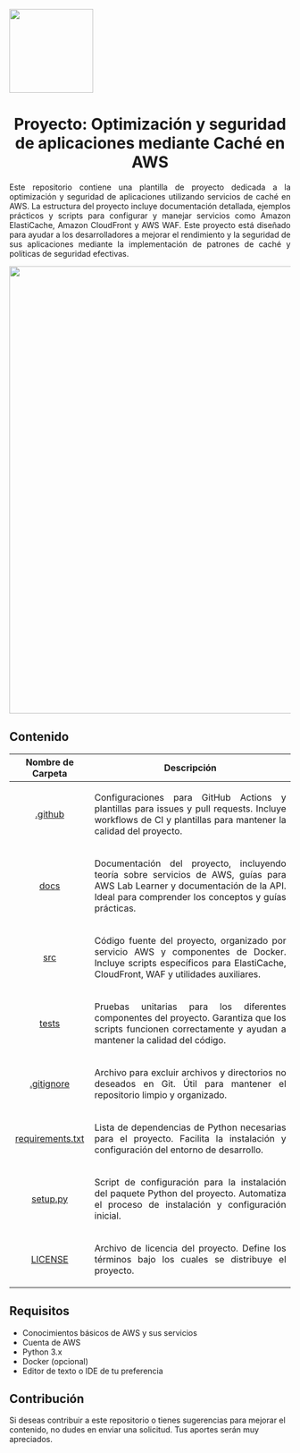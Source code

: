 <p align="left">
  <img src="https://semanadelcannabis.cayetano.edu.pe/assets/img/logo-upch.png" width="150">
  <h1 align="center">Proyecto: Optimización y seguridad de aplicaciones mediante Caché en AWS</h1>
</p>
<p align="justify">
Este repositorio contiene una plantilla de proyecto dedicada a la optimización y seguridad de aplicaciones utilizando servicios de caché en AWS. La estructura del proyecto incluye documentación detallada, ejemplos prácticos y scripts para configurar y manejar servicios como Amazon ElastiCache, Amazon CloudFront y AWS WAF. Este proyecto está diseñado para ayudar a los desarrolladores a mejorar el rendimiento y la seguridad de sus aplicaciones mediante la implementación de patrones de caché y políticas de seguridad efectivas.</p>

<p align="center">
  <img src="https://github.com/EdwinJaraOFC/AWS-Cloud-Project/assets/150296803/26763eeb-43bf-44d3-b6d7-947c035ab9b2" width="800">
</p>

## Contenido
| Nombre de Carpeta  | Descripción  |
| :------------: | :------------: |
| <a href=".github">.github</a>  | <p align="justify">Configuraciones para GitHub Actions y plantillas para issues y pull requests. Incluye workflows de CI y plantillas para mantener la calidad del proyecto.</p>  |
| <a href="docs">docs</a>  | <p align="justify">Documentación del proyecto, incluyendo teoría sobre servicios de AWS, guías para AWS Lab Learner y documentación de la API. Ideal para comprender los conceptos y guías prácticas.</p>  |
| <a href="src">src</a>  | <p align="justify">Código fuente del proyecto, organizado por servicio AWS y componentes de Docker. Incluye scripts específicos para ElastiCache, CloudFront, WAF y utilidades auxiliares.</p>  |
| <a href="tests">tests</a>  | <p align="justify">Pruebas unitarias para los diferentes componentes del proyecto. Garantiza que los scripts funcionen correctamente y ayudan a mantener la calidad del código.</p>  |
| <a href=".gitignore">.gitignore</a>  | <p align="justify">Archivo para excluir archivos y directorios no deseados en Git. Útil para mantener el repositorio limpio y organizado.</p>  |
| <a href="requirements.txt">requirements.txt</a>  | <p align="justify">Lista de dependencias de Python necesarias para el proyecto. Facilita la instalación y configuración del entorno de desarrollo.</p>  |
| <a href="setup.py">setup.py</a>  | <p align="justify">Script de configuración para la instalación del paquete Python del proyecto. Automatiza el proceso de instalación y configuración inicial.</p>  |
| <a href="LICENSE">LICENSE</a>  | <p align="justify">Archivo de licencia del proyecto. Define los términos bajo los cuales se distribuye el proyecto.</p>  |

## Requisitos
- Conocimientos básicos de AWS y sus servicios
- Cuenta de AWS
- Python 3.x
- Docker (opcional)
- Editor de texto o IDE de tu preferencia

## Contribución
Si deseas contribuir a este repositorio o tienes sugerencias para mejorar el contenido, no dudes en enviar una solicitud. Tus aportes serán muy apreciados.

